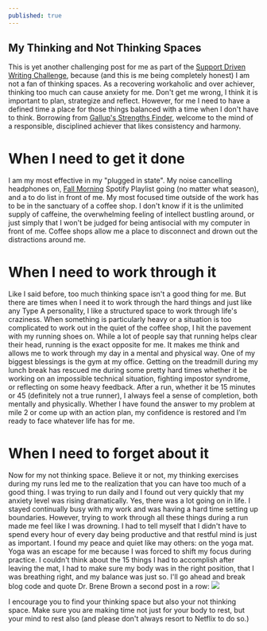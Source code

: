 ```yaml
---
published: true
---
```

## My Thinking and Not Thinking Spaces

This is yet another challenging post for me as part of the [Support Driven Writing Challenge](https://supportdriven.com/2016/10/21/stretch-your-typing-fingers-support-driven-6-week-writing-challenge/), because (and this is me being completely honest) I am not a fan of thinking spaces. As a recovering workaholic and over achiever, thinking too much can cause anxiety for me. Don't get me wrong, I think it is important to plan, strategize and reflect. However, for me I need to have a defined time a place for those things balanced with a time when I don't have to think. Borrowing from [Gallup's Strengths Finder](http://strengths.gallup.com/default.aspx), welcome to the mind of a responsible, disciplined achiever that likes consistency and harmony.

# When I need to get it done
I am my most effective in my "plugged in state". My noise cancelling headphones on, [Fall Morning](https://open.spotify.com/user/ashleysachs/playlist/1iLKmaqmrMFdiXr8gaWfk4) Spotify Playlist going (no matter what season), and a to do list in front of me. My most focused time outside of the work has to be in the sanctuary of a coffee shop. I don't know if it is the unlimited supply of caffeine, the overwhelming feeling of intellect bustling around, or just simply that I won't be judged for being antisocial with my computer in front of me. Coffee shops allow me a place to disconnect and drown out the distractions around me.

# When I need to work through it
Like I said before, too much thinking space isn't a good thing for me. But there are times when I need it to work through the hard things and just like any Type A personality, I like a structured space to work through life's craziness. When something is particularly heavy or a situation is too complicated to work out in the quiet of the coffee shop, I hit the pavement with my running shoes on. While a lot of people say that running helps clear their head, running is the exact opposite for me. It makes me think and allows me to work through my day in a mental and physical way. One of my biggest blessings is the gym at my office. Getting on the treadmill during my lunch break has rescued me during some pretty hard times whether it be working on an impossible technical situation, fighting impostor syndrome, or reflecting on some heavy feedback. After a run, whether it be 15 minutes or 45 (definitely not a true runner), I always feel a sense of completion, both mentally and physically. Whether I have found the answer to my problem at mile 2 or come up with an action plan, my confidence is restored and I’m ready to face whatever life has for me.

# When I need to forget about it
Now for my not thinking space. Believe it or not, my thinking exercises during my runs led me to the realization that you can have too much of a good thing. I was trying to run daily and I found out very quickly that my anxiety level was rising dramatically. Yes, there was a lot going on in life. I stayed continually busy with my work and was having a hard time setting up boundaries. However, trying to work through all these things during a run made me feel like I was drowning. I had to tell myself that I didn't have to spend every hour of every day being productive and that restful mind is just as important. I found my peace and quiet like may others: on the yoga mat. Yoga was an escape for me because I was forced to shift my focus during practice. I couldn't think about the 15 things I had to accomplish after leaving the mat, I had to make sure my body was in the right position, that I was breathing right, and my balance was just so. I'll go ahead and break blog code and quote Dr. Brene Brown a second post in a row:
![](https://s-media-cache-ak0.pinimg.com/564x/3a/c9/3c/3ac93c2a6e13a1cbf6268999505dde03.jpg)

I encourage you to find your thinking space but also your not thinking space. Make sure you are making time not just for your body to rest, but your mind to rest also (and please don't always resort to Netflix to do so.)
